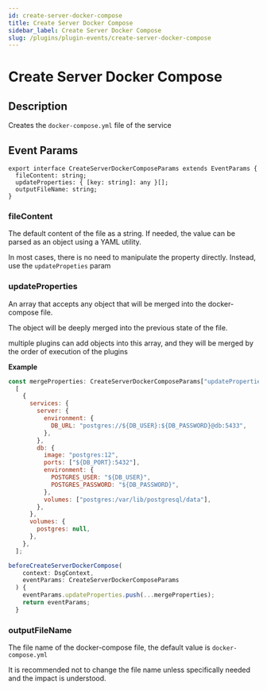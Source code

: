 ```yaml
---
id: create-server-docker-compose
title: Create Server Docker Compose
sidebar_label: Create Server Docker Compose
slug: /plugins/plugin-events/create-server-docker-compose
---
```


# Create Server Docker Compose

## Description

Creates the `docker-compose.yml` file of the service

## Event Params

```tsx
export interface CreateServerDockerComposeParams extends EventParams {
  fileContent: string;
  updateProperties: { [key: string]: any }[];
  outputFileName: string;
}
```

### fileContent

The default content of the file as a string. If needed, the value can be parsed as an object using a YAML utility.

In most cases, there is no need to manipulate the property directly. Instead, use the `updatePropeties` param

### updateProperties

An array that accepts any object that will be merged into the docker-compose file.

The object will be deeply merged into the previous state of the file.

multiple plugins can add objects into this array, and they will be merged by the order of execution of the plugins

**Example**

```javascript
const mergeProperties: CreateServerDockerComposeParams["updateProperties"] =
  [
    {
      services: {
        server: {
          environment: {
            DB_URL: "postgres://${DB_USER}:${DB_PASSWORD}@db:5433",
          },
        },
        db: {
          image: "postgres:12",
          ports: ["${DB_PORT}:5432"],
          environment: {
            POSTGRES_USER: "${DB_USER}",
            POSTGRES_PASSWORD: "${DB_PASSWORD}",
          },
          volumes: ["postgres:/var/lib/postgresql/data"],
        },
      },
      volumes: {
        postgres: null,
      },
    },
  ];

beforeCreateServerDockerCompose(
    context: DsgContext,
    eventParams: CreateServerDockerComposeParams
  ) {
    eventParams.updateProperties.push(...mergeProperties);
    return eventParams;
  }
```

### outputFileName

The file name of the docker-compose file, the default value is `docker-compose.yml`

It is recommended not to change the file name unless specifically needed and the impact is understood.
